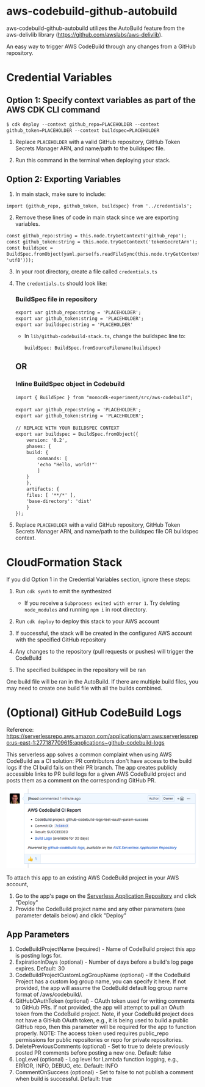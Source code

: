 # aws-codebuild-github-autobuild
aws-codebuild-github-autobuild utilizes the AutoBuild feature from the aws-delivlib library (https://github.com/awslabs/aws-delivlib).

An easy way to trigger AWS CodeBuild through any changes from a GitHub repository.


# Credential Variables
## Option 1: Specify context variables as part of the AWS CDK CLI command 
    
    $ cdk deploy --context github_repo=PLACEHOLDER --context github_token=PLACEHOLDER --context buildspec=PLACEHOLDER

1. Replace `PLACEHOLDER` with a valid GitHub repository, GitHub Token Secrets Manager ARN, and name/path to the buildspec file.

2. Run this command in the terminal when deploying your stack.

## Option 2: Exporting Variables  

1. In main stack, make sure to include: 
```
import {github_repo, github_token, buildspec} from '../credentials';
```

2. Remove these lines of code in main stack since we are exporting variables.
```
const github_repo:string = this.node.tryGetContext('github_repo');
const github_token:string = this.node.tryGetContext('tokenSecretArn');
const buildspec = BuildSpec.fromObject(yaml.parse(fs.readFileSync(this.node.tryGetContext('buildspec'), 'utf8')));
```
      
3. In your root directory, create a file called `credentials.ts`

4. The `credentials.ts` should look like:
    ### BuildSpec file in repository   
    ```
    export var github_repo:string = 'PLACEHOLDER';
    export var github_token:string = 'PLACEHOLDER';
    export var buildspec:string = 'PLACEHOLDER'
    ```    
    * In `lib/github-codebuild-stack.ts`, change the buildspec line to:
        ```
        buildSpec: BuildSpec.fromSourceFilename(buildspec)
        ```

    ## OR

    ### Inline BuildSpec object in Codebuild
    ```
    import { BuildSpec } from "monocdk-experiment/src/aws-codebuild";

    export var github_repo:string = 'PLACEHOLDER';
    export var github_token:string = 'PLACEHOLDER';

    // REPLACE WITH YOUR BUILDSPEC CONTEXT
    export var buildspec = BuildSpec.fromObject({
        version: '0.2',
        phases: {
        build: {
            commands: [
            'echo "Hello, world!"'
            ]
        }
        },
        artifacts: {
        files: [ '**/*' ],
        'base-directory': 'dist'
        }
    });
    ```

5. Replace `PLACEHOLDER` with a valid GitHub repository, GitHub Token Secrets Manager ARN, and name/path to the buildspec file OR buildspec context.



# CloudFormation Stack
If you did Option 1 in the Credential Variables section, ignore these steps:
1. Run `cdk synth` to emit the synthesized 
    * If you receive a `Subprocess exited with error 1`. Try deleting `node_modules` and running `npm i` in root directory.

2. Run `cdk deploy` to deploy this stack to your AWS account
3. If successful, the stack will be created in the configured AWS account with the specified GitHub repository
4. Any changes to the repository (pull requests or pushes) will trigger the CodeBuild
5. The specified buildspec in the repository will be ran

One build file will be ran in the AutoBuild. If there are multiple build files, you may need to create one build file with all the builds combined. 

# (Optional) GitHub CodeBuild Logs
Reference: https://serverlessrepo.aws.amazon.com/applications/arn:aws:serverlessrepo:us-east-1:277187709615:applications~github-codebuild-logs

This serverless app solves a common complaint when using AWS CodeBuild as a CI solution: PR contributors don't have access to the build logs if the CI build fails on their PR branch. The app creates publicly accessible links to PR build logs for a given AWS CodeBuild project and posts them as a comment on the corresponding GitHub PR.

![Logs](images/logs.png)


To attach this app to an existing AWS CodeBuild project in your AWS account,

1. Go to the app's page on the [Serverless Application Repository](https://serverlessrepo.aws.amazon.com/applications/arn:aws:serverlessrepo:us-east-1:277187709615:applications~github-codebuild-logs) and click "Deploy"
2. Provide the CodeBuild project name and any other parameters (see parameter details below) and click "Deploy"

## App Parameters
1. CodeBuildProjectName (required) - Name of CodeBuild project this app is posting logs for.
2. ExpirationInDays (optional) - Number of days before a build's log page expires. Default: 30
3. CodeBuildProjectCustomLogGroupName (optional) - If the CodeBuild Project has a custom log group name, you can specify it here. If not provided, the app will assume the CodeBuild default log group name format of /aws/codebuild/<project name>.
4. GitHubOAuthToken (optional) - OAuth token used for writing comments to GitHub PRs. If not provided, the app will attempt to pull an OAuth token from the CodeBuild project. Note, if your CodeBuild project does not have a GitHub OAuth token, e.g., it is being used to build a public GitHub repo, then this parameter will be required for the app to function properly.
NOTE: The access token used requires public_repo permissions for public repositories or repo for private repositories.
5. DeletePreviousComments (optional) - Set to true to delete previously posted PR comments before posting a new one. Default: false
6. LogLevel (optional) - Log level for Lambda function logging, e.g., ERROR, INFO, DEBUG, etc. Default: INFO
7. CommentOnSuccess (optional) - Set to false to not publish a comment when build is successful. Default: true
